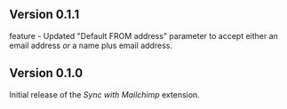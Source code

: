 ## Version 0.1.1
feature - Updated "Default FROM address" parameter to accept either an email address _or_ a name plus email address.


## Version 0.1.0

Initial release of the _Sync with Mailchimp_ extension.
